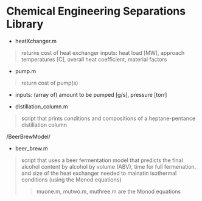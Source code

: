 Chemical Engineering Separations Library
========================================

- heatXchanger.m
> returns cost of heat exchanger 
> inputs: heat load [MW], approach temperatures [C], overall heat coefficient, material factors

- pump.m
> return cost of pump(s)
- inputs: (array of) amount to be pumped [g/s], pressure [torr]

- distillation_column.m
> script that prints conditions and compositions of a heptane-pentance distillation column

/BeerBrewModel/
- beer_brew.m
> script that uses a beer fermentation model that predicts the final alcohol content by alcohol by volume (ABV), time for full fermenation, and size of the heat exchanger needed to mainatin isothermal conditions (using the Monod equations)
>> muone.m, mutwo.m, muthree.m are the Monod equations
